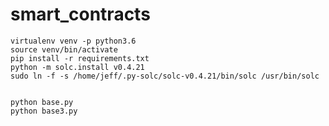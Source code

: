 # smart_contracts


    virtualenv venv -p python3.6
    source venv/bin/activate
    pip install -r requirements.txt
    python -m solc.install v0.4.21
    sudo ln -f -s /home/jeff/.py-solc/solc-v0.4.21/bin/solc /usr/bin/solc
    

    python base.py
    python base3.py


